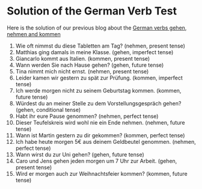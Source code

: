 # Solution of the German Verb Test

 Here is the solution of our previous blog about the [German verbs gehen, nehmen and kommen](../6203/german-verbs-gehen-nehmen-and-kommen.html)

1. Wie oft nimmst du diese Tabletten am Tag? (nehmen, present tense)
2. Matthias ging damals in meine Klasse. (gehen, imperfect tense)
3. Giancarlo kommt aus Italien. (kommen, present tense)
4. Wann werden Sie nach Hause gehen? (gehen, future tense)
5. Tina nimmt mich nicht ernst. (nehmen, present tense)
6. Leider kamen wir gestern zu spät zur Prüfung. (kommen, imperfect tense)
7. Ich werde morgen nicht zu seinem Geburtstag kommen. (kommen, future tense)
8. Würdest du an meiner Stelle zu dem Vorstellungsgespräch gehen? (gehen, conditional tense)
9. Habt ihr eure Pause genommen? (nehmen, perfect tense)
10. Dieser Teufelskreis wird wohl nie ein Ende nehmen. (nehmen, future tense)
11. Wann ist Martin gestern zu dir gekommen? (kommen, perfect tense)
12. Ich habe heute morgen 5€ aus deinem Geldbeutel genommen. (nehmen, perfect tense)
13. Wann wirst du zur Uni gehen? (gehen, future tense)
14. Caro und Jens gehen jeden morgen um 7 Uhr zur Arbeit. (gehen, present tense)
15. Wird er morgen auch zur Weihnachtsfeier kommen? (kommen, future tense)
